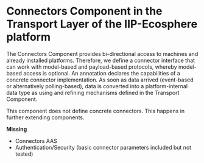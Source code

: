 # Connectors Component in the Transport Layer of the IIP-Ecosphere platform

The Connectors Component provides bi-directional access to machines and already installed platforms. Therefore, we 
define a connector interface that can work with model-based and payload-based protocols, whereby model-based access
is optional. An annotation declares the capabilities of a concrete connector implementation. As soon as data arrived
(event-based or alternatively polling-based), data is converted into a platform-internal data type as using and refining mechanisms defined in the Transport Component.

This component does not define concrete connectors. This happens in further extending components.

**Missing**
- Connectors AAS 
- Authentication/Security (basic connector parameters included but not tested)

